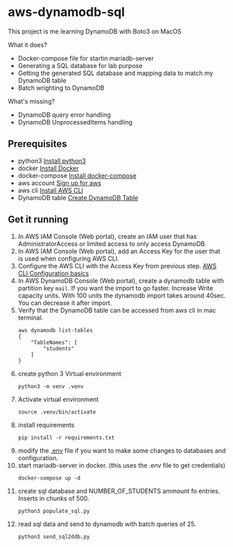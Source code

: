 # aws-dynamodb-sql

This project is me learning DynamoDB with Boto3 on MacOS

What it does?
- Docker-compose file for startin mariadb-server
- Generating a SQL database for lab purpose
- Getting the generated SQL database and mapping data to match my DynamoDB table
- Batch wrighting to DynamoDB

What's missing?
- DynamoDB query error handling
- DynamoDB UnprocessedItems handling


## Prerequisites

 - python3 [Install python3](https://installpython3.com/mac/)
 - docker [Install Docker](https://docs.docker.com/docker-for-mac/install/)
 - docker-compose [Install docker-compose](https://docs.docker.com/compose/install/)
 - aws account [Sign up for aws](https://aws.amazon.com/)
 - aws cli [Install AWS CLI](https://docs.aws.amazon.com/cli/latest/userguide/install-cliv2-mac.html)
 - DynamoDB table [Create DynamoDB Table](https://docs.aws.amazon.com/amazondynamodb/latest/developerguide/SampleData.CreateTables.html)
 
 
## Get it running

1. In AWS IAM Console (Web portal), create an IAM user that has AdministratorAccess or limited access to only access DynamoDB.
1. In AWS IAM Console (Web portal), add an Access Key for the user that is used when configuring AWS CLI.
1. Configure the AWS CLI with the Access Key from previous step. [AWS CLI Configuration basics](https://docs.aws.amazon.com/cli/latest/userguide/cli-configure-quickstart.html)
1. In AWS DynamoDB Console (Web portal), create a dynamodb table with partition key `mail`. If you want the import to go faster. Increase Write capacity units. With 100 units the dynamodb import takes around 40sec. You can decrease it after import.
1. Verify that the DynamoDB table can be accessed from aws cli in mac terminal.
    ```
    aws dynamodb list-tables
    {
        "TableNames": [
            "students"
        ]
    }
    ```
1. create python 3 Virtual environment
    ```
    python3 -m venv .venv
    ```
1. Activate virtual environment
    ```
    source .venv/bin/activate
    ```
1. install requirements
    ```
    pip install -r requirements.txt
    ```
1. modify the [.env](.env) file if you want to make some changes to databases and configuration.
1. start mariadb-server in docker. (this uses the .env file to get credentials)
    ```
    docker-compose up -d
    ```
1. create sql database and NUMBER_OF_STUDENTS ammount fo entries. Inserts in chunks of 500.
    ```
    python3 populate_sql.py
    ```
1. read sql data and send to dynamodb with batch queries of 25.
    ```
    python3 send_sql2ddb.py
    ``` 
